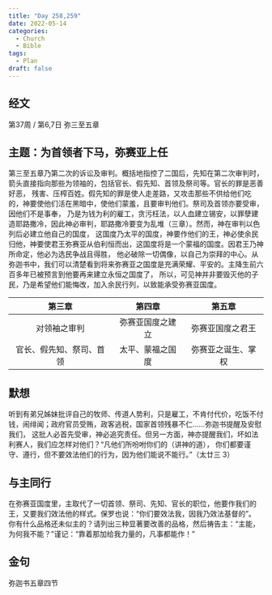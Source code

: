 ```yaml
---
title: "Day 258,259"
date: 2022-05-14
categories:
  - Church
  - Bible
tags:
  - Plan
draft: false
---
```


## 经文
第37周 / 第6,7日 弥三至五章

## 主题：为首领者下马，弥赛亚上任
第三至五章乃第二次的诉讼及审判。概括地指控了二国后，先知在第二次审判时，箭头直接指向那些为领袖的，包括官长、假先知、首领及祭司等。官长的罪是恶善好恶，
残害、压榨百姓。假先知的罪是使人走差路，又攻击那些不供给他们吃的，神要使他们活在黑暗中，使他们蒙羞，且要审判他们。祭司及首领亦要受审，因他们不是事奉，
乃是为钱为利的雇工，贪污枉法，以人血建立锡安，以罪孽建造耶路撒冷，因此神必审判，耶路撒冷要变为乱堆（三章）。然而，神在审判以色列后必建立他自己的国度，
这国度乃太平的国度，神要作他们的王，神必使余民归他，神要使君王弥赛亚从伯利恒而出，这国度将是一个蒙福的国度。因君王乃神所命定，他必为选民争战且得胜，
他必破除一切偶像，以自己为崇拜的中心。从弥迦书中，我们可以清楚看到将来弥赛亚之国度是充满荣耀、平安的。主降生前六百多年已被预言到他要再来建立永恒之国度了，
所以，可见神并非要毁灭他的子民，乃是希望他们能悔改，加入余民行列，以致能承受弥赛亚国度。

|      第三章       |    第四章     |     第五章     |
|:--------------:|:----------:|:-----------:|
|     对领袖之审判     |  弥赛亚国度之建立  |  弥赛亚国度之君王   |
|  官长、假先知、祭司、首领  |  太平、蒙福之国度  |  弥赛亚之诞生、掌权  |

## 默想
听到有弟兄姊妹批评自己的牧师、传道人势利，只是雇工，不肯付代价，吃饭不付钱，闹绯闻；政府官员受贿，政客逃税，国家首领残暴不仁……弥迦书提醒及安慰我们，
这批人必首先受审，神必追究责任。但另一方面，神亦提醒我们，坏如法利赛人，我们应怎样对他们？“凡他们所吩咐你们的（讲神的道），
你们都要谨守、遵行，但不要效法他们的行为，因为他们能说不能行。”（太廿三  3）

## 与主同行
在弥赛亚国度里，主取代了一切首领、祭司、先知、官长的职位，他要作我们的王，又要我们效法他的样式。保罗也说：“你们要效法我，因我乃效法基督的”。
你有什么品格还未似主的？请列出三种显著要改善的品格，然后祷告主：“主能，为何我不能？”谨记：“靠着那加给我力量的，凡事都能作！”

## 金句
弥迦书五章四节

[comment]: <> (## 附录)

